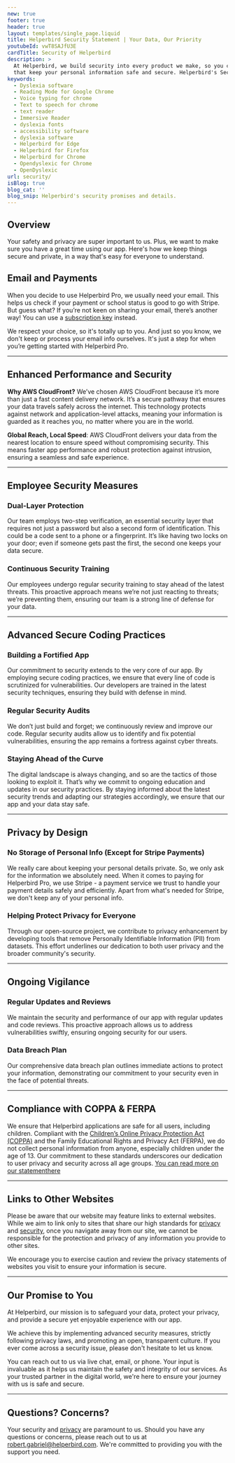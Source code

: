```yaml
---
new: true
footer: true
header: true
layout: templates/single_page.liquid
title: Helperbird Security Statement | Your Data, Our Priority
youtubeId: vwT8SAJfU3E
cardTitle: Security of Helperbird
description: >
  At Helperbird, we build security into every product we make, so you can enjoy great experiences
  that keep your personal information safe and secure. Helperbird's Security policy ensures that we don't sell, store, or consume any user data. We prioritize your privacy and do not store data or any other user-related content.
keywords:
  - Dyslexia software
  - Reading Mode for Google Chrome
  - Voice typing for chrome
  - Text to speech for chrome
  - text reader
  - Immersive Reader
  - dyslexia fonts
  - accessibility software
  - dyslexia software
  - Helperbird for Edge
  - Helperbird for Firefox
  - Helperbird for Chrome
  - Opendyslexic for Chrome
  - OpenDyslexic
url: security/
isBlog: true
blog_cat: ''
blog_snip: Helperbird's security promises and details.
---
```



## Overview

Your safety and privacy are super important to us. Plus, we want to make sure you have a great time using our app. Here's how we keep things secure and private, in a way that's easy for everyone to understand.


## Email and Payments

When you decide to use Helperbird Pro, we usually need your email. This helps us check if your payment or school status is good to go with Stripe. But guess what? If you’re not keen on sharing your email, there’s another way! You can use a [subscription key](https://www.helperbird.com/help/how-to-use-my-subscription-key/) instead. 

We respect your choice, so it's totally up to you. And just so you know, we don't keep or process your email info ourselves. It's just a step for when you’re getting started with Helperbird Pro.


---


## Enhanced Performance and Security
**Why AWS CloudFront?** We’ve chosen AWS CloudFront because it’s more than just a fast content delivery network. It’s a secure pathway that ensures your data travels safely across the internet. This technology protects against network and application-level attacks, meaning your information is guarded as it reaches you, no matter where you are in the world.

**Global Reach, Local Speed**: AWS CloudFront delivers your data from the nearest location to ensure speed without compromising security. This means faster app performance and robust protection against intrusion, ensuring a seamless and safe experience.

---

## Employee Security Measures

### Dual-Layer Protection
Our team employs two-step verification, an essential security layer that requires not just a password but also a second form of identification. This could be a code sent to a phone or a fingerprint. It’s like having two locks on your door; even if someone gets past the first, the second one keeps your data secure.

### Continuous Security Training
Our employees undergo regular security training to stay ahead of the latest threats. This proactive approach means we’re not just reacting to threats; we’re preventing them, ensuring our team is a strong line of defense for your data.

---

## Advanced Secure Coding Practices

### Building a Fortified App
Our commitment to security extends to the very core of our app. By employing secure coding practices, we ensure that every line of code is scrutinized for vulnerabilities. Our developers are trained in the latest security techniques, ensuring they build with defense in mind.

### Regular Security Audits 
We don’t just build and forget; we continuously review and improve our code. Regular security audits allow us to identify and fix potential vulnerabilities, ensuring the app remains a fortress against cyber threats.

### Staying Ahead of the Curve
The digital landscape is always changing, and so are the tactics of those looking to exploit it. That’s why we commit to ongoing education and updates in our security practices. By staying informed about the latest security trends and adapting our strategies accordingly, we ensure that our app and your data stay safe.

---

## Privacy by Design

### No Storage of Personal Info (Except for Stripe Payments)
We really care about keeping your personal details private. So, we only ask for the information we absolutely need. When it comes to paying for Helperbird Pro, we use Stripe - a payment service we trust to handle your payment details safely and efficiently. Apart from what's needed for Stripe, we don't keep any of your personal info.

### Helping Protect Privacy for Everyone
Through our open-source project, we contribute to privacy enhancement by developing tools that remove Personally Identifiable Information (PII) from datasets. This effort underlines our dedication to both user privacy and the broader community's security.

---

## Ongoing Vigilance

### Regular Updates and Reviews
We maintain the security and performance of our app with regular updates and code reviews. This proactive approach allows us to address vulnerabilities swiftly, ensuring ongoing security for our users.

### Data Breach Plan
Our comprehensive data breach plan outlines immediate actions to protect your information, demonstrating our commitment to your security even in the face of potential threats.

---

## Compliance with COPPA & FERPA

We ensure that Helperbird applications are safe for all users, including children. Compliant with the [Children’s Online Privacy Protection Act (COPPA)](/compliance/) and the Family Educational Rights and Privacy Act (FERPA), we do not collect personal information from anyone, especially children under the age of 13. Our commitment to these standards underscores our dedication to user privacy and security across all age groups. [You can read more on our statementhere](/compliance/)


--- 

## Links to Other Websites
Please be aware that our website may feature links to external websites. While we aim to link only to sites that share our high standards for [privacy](/privacy/) and [security](/security/), once you navigate away from our site, we cannot be responsible for the protection and privacy of any information you provide to other sites. 

We encourage you to exercise caution and review the privacy statements of websites you visit to ensure your information is secure.


---


## Our Promise to You
At Helperbird, our mission is to safeguard your data, protect your privacy, and provide a secure yet enjoyable experience with our app. 

We achieve this by implementing advanced security measures, strictly following privacy laws, and promoting an open, transparent culture. If you ever come across a security issue, please don't hesitate to let us know. 

You can reach out to us via live chat, email, or phone. Your input is invaluable as it helps us maintain the safety and integrity of our services. As your trusted partner in the digital world, we're here to ensure your journey with us is safe and secure.


----


## Questions? Concerns?
Your security and [privacy](/privacy/) are paramount to us. Should you have any questions or concerns, please reach out to us at [robert.gabriel@helperbird.com](mailto://robert.gabriel@helperbird.com). We're committed to providing you with the support you need.